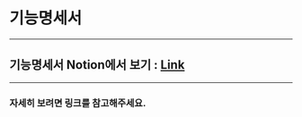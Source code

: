 # 기능명세서

---

## 기능명세서 Notion에서 보기 : [Link](https://docs.google.com/spreadsheets/d/1eb2wqtTxqo4EBiJq_kRAA-wO56QQbC8ycn4FkqmRq-s/edit?usp=sharing)

---

### 자세히 보려면 링크를 참고해주세요.

